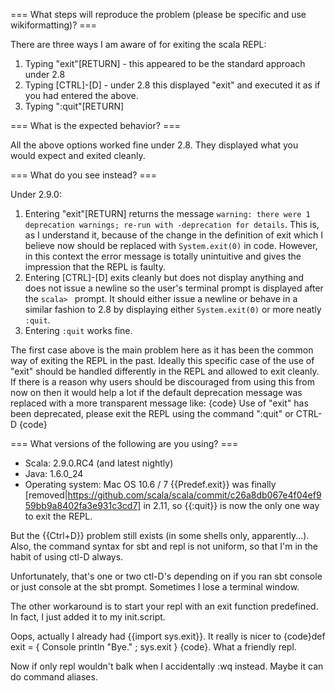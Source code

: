 === What steps will reproduce the problem (please be specific and use wikiformatting)? ===

There are three ways I am aware of for exiting the scala REPL:

 1. Typing "exit"[RETURN] - this appeared to be the standard approach under 2.8
 1. Typing [CTRL]-[D] - under 2.8 this displayed "exit" and executed it as if you had entered the above.
 1. Typing ":quit"[RETURN]

=== What is the expected behavior? ===

All the above options worked fine under 2.8.  They displayed what you would expect and exited cleanly.

=== What do you see instead? ===

Under 2.9.0:

 1. Entering "exit"[RETURN] returns the message `warning: there were 1 deprecation warnings; re-run with -deprecation for details`.  This is, as I understand it, because of the change in the definition of exit which I believe now should be replaced with `System.exit(0)` in code.  However, in this context the error message is totally unintuitive and gives the impression that the REPL is faulty.
 1. Entering [CTRL]-[D] exits cleanly but does not display anything and does not issue a newline so the user's terminal prompt is displayed after the `scala> ` prompt.  It should either issue a newline or behave in a similar fashion to 2.8 by displaying either `System.exit(0)` or more neatly `:quit`.
 1. Entering `:quit` works fine.

The first case above is the main problem here as it has been the common way of exiting the REPL in the past.   Ideally this specific case of the use of "exit" should be handled differently in the REPL and allowed to exit cleanly.  If there is a reason why users should be discouraged from using this from now on then it would help a lot if the default deprecation message was replaced with a more transparent message like:
{code}
Use of "exit" has been deprecated, please exit the REPL using the command ":quit" or CTRL-D
{code}

=== What versions of the following are you using? ===
  - Scala: 2.9.0.RC4 (and latest nightly)
  - Java: 1.6.0_24
  - Operating system: Mac OS 10.6 / 7
{{Predef.exit}} was finally [removed|https://github.com/scala/scala/commit/c26a8db067e4f04ef959bb9a8402fa3e931c3cd7] in 2.11, so {{:quit}} is now the only one way to exit the REPL.

But the {{Ctrl+D}} problem still exists (in some shells only, apparently...).
Also, the command syntax for sbt and repl is not uniform, so that I'm in the habit of using ctl-D always.

Unfortunately, that's one or two ctl-D's depending on if you ran sbt console or just console at the sbt prompt.  Sometimes I lose a terminal window.

The other workaround is to start your repl with an exit function predefined.  In fact, I just added it to my init.script.

Oops, actually I already had {{import sys.exit}}. It really is nicer to {code}def exit = { Console println "Bye." ; sys.exit } {code}. What a friendly repl.

Now if only repl wouldn't balk when I accidentally :wq instead. Maybe it can do command aliases.
